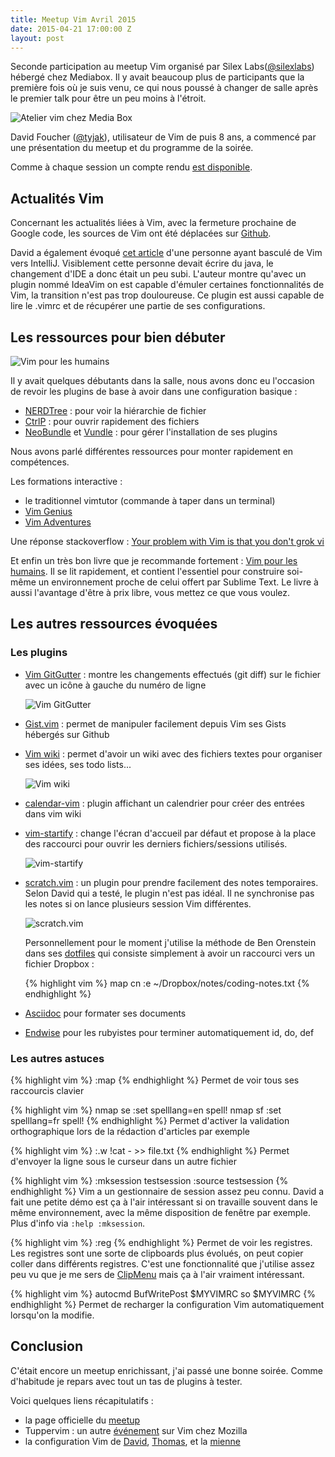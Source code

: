 ```yaml
---
title: Meetup Vim Avril 2015
date: 2015-04-21 17:00:00 Z
layout: post
---
```


Seconde participation au meetup Vim organisé par Silex Labs([@silexlabs](https://twitter.com/silexlabs)) hébergé chez Mediabox.
Il y avait beaucoup plus de participants que la première fois où je suis venu, ce qui nous poussé à changer de salle
après le premier talk pour être un peu moins à l'étroit.

![Atelier vim chez Media Box](/images/posts/meetups/vim-7/atelier-vim-silex-labs.png)

David Foucher ([@tyjak](https://twitter.com/tyjak)), utilisateur de Vim de puis 8 ans, a commencé par une présentation
du meetup et du programme de la soirée.

Comme à chaque session un compte rendu [est disponible](https://gist.github.com/tyjak/138bf649176f4d99659d).

## Actualités Vim

Concernant les actualités liées à Vim, avec la fermeture prochaine de Google code, les sources de Vim ont été déplacées 
sur [Github](https://github.com/vim/vim).

David a également évoqué [cet article](http://schier.co/blog/2015/04/19/switching-from-vim-to-intellij.html) d'une personne
ayant basculé de Vim vers IntelliJ. Visiblement cette personne devait écrire du java, le changement d'IDE a donc était un peu subi.
L'auteur montre qu'avec un plugin nommé IdeaVim on est capable d'émuler certaines fonctionnalités de Vim, la transition
n'est pas trop douloureuse. Ce plugin est aussi capable de lire le .vimrc et de récupérer une partie de ses
configurations.

## Les ressources pour bien débuter
![Vim pour les humains](/images/posts/meetups/vim-7/vim-pour-les-humains.png)

Il y avait quelques débutants dans la salle, nous avons donc eu l'occasion de revoir les plugins de base à avoir dans
une configuration basique :

- [NERDTree](https://github.com/scrooloose/nerdtree) : pour voir la hiérarchie de fichier
- [CtrlP](https://github.com/kien/ctrlp.vim) : pour ouvrir rapidement des fichiers
- [NeoBundle](https://github.com/Shougo/neobundle.vim) et [Vundle](https://github.com/gmarik/Vundle.vim) : pour gérer
l'installation de ses plugins

Nous avons parlé différentes ressources pour monter rapidement en compétences.

Les formations interactive :

- le traditionnel vimtutor (commande à taper dans un terminal)
- [Vim Genius](http://www.vimgenius.com/)
- [Vim Adventures](http://vim-adventures.com/)

Une réponse stackoverflow : [Your problem with Vim is that you don't grok vi](http://stackoverflow.com/questions/1218390/what-is-your-most-productive-shortcut-with-vim)

Et enfin un très bon livre que je recommande fortement : [Vim pour les humains](https://vimebook.com/). Il se lit rapidement,
et contient l'essentiel pour construire soi-même un environnement proche de celui offert par Sublime Text.
Le livre à aussi l'avantage d'être à prix libre, vous mettez ce que vous voulez.

## Les autres ressources évoquées

### Les plugins

- [Vim GitGutter](https://github.com/airblade/vim-gitgutter) : montre les changements effectués (git diff) sur le fichier avec un
icône à gauche du numéro de ligne

  ![Vim GitGutter](/images/posts/meetups/vim-7/git-gutter.png)

- [Gist.vim](https://github.com/mattn/gist-vim) : permet de manipuler facilement depuis Vim ses Gists hébergés sur
Github

- [Vim wiki](https://github.com/vimwiki/vimwiki) : permet d'avoir un wiki avec des fichiers textes pour organiser ses
idées, ses todo lists...

  ![Vim wiki](/images/posts/meetups/vim-7/vimwiki.png)

- [calendar-vim](https://github.com/mattn/calendar-vim) : plugin affichant un calendrier pour créer des entrées dans
vim wiki

- [vim-startify](https://github.com/mhinz/vim-startify) : change l'écran d'accueil par défaut et propose à la place des
raccourci pour ouvrir les derniers fichiers/sessions utilisés.

  ![vim-startify](/images/posts/meetups/vim-7/vimstartify.png)

- [scratch.vim](https://github.com/mtth/scratch.vim) : un plugin pour prendre facilement des notes temporaires.
Selon David qui a testé, le plugin n'est pas idéal. Il ne synchronise pas les notes si on lance plusieurs session Vim différentes.

  ![scratch.vim](/images/posts/meetups/vim-7/vimscratch.png)

  Personnellement pour le moment j'utilise la méthode de Ben Orenstein dans ses [dotfiles](https://github.com/r00k/dotfiles/blob/master/vimrc) qui
  consiste simplement à avoir un raccourci vers un fichier Dropbox :

  {% highlight vim %}
    map <Leader>cn :e ~/Dropbox/notes/coding-notes.txt<cr>
  {% endhighlight %}

- [Asciidoc](https://github.com/dagwieers/asciidoc-vim) pour formater ses documents

- [Endwise](https://github.com/tpope/vim-endwise) pour les rubyistes pour terminer automatiquement id, do, def

### Les autres astuces

{% highlight vim %}
:map
{% endhighlight %}
Permet de voir tous ses raccourcis clavier

{% highlight vim %}
nmap <silent> <leader>se :set spelllang=en spell!<CR>
nmap <silent> <leader>sf :set spelllang=fr spell!<CR>
{% endhighlight %}
Permet d'activer la validation orthographique lors de la rédaction d'articles par exemple

{% highlight vim %}
:.w !cat - >> file.txt
{% endhighlight %}
Permet d'envoyer la ligne sous le curseur dans un autre fichier

{% highlight vim %}
:mksession testsession
:source testsession
{% endhighlight %}
Vim a un gestionnaire de session assez peu connu. David a fait une petite démo est ça à l'air intéressant si on
travaille souvent dans le même environnement, avec la même disposition de fenêtre par exemple. Plus d'info via `:help
:mksession`.

{% highlight vim %}
:reg
{% endhighlight %}
Permet de voir les registres. Les registres sont une sorte de clipboards plus évolués, on peut copier coller dans
différents registres. C'est une fonctionnalité que j'utilise assez peu vu que je me sers de [ClipMenu](http://www.clipmenu.com/)
mais ça à l'air vraiment intéressant.

{% highlight vim %}
autocmd BufWritePost $MYVIMRC so $MYVIMRC
{% endhighlight %}
Permet de recharger la configuration Vim automatiquement lorsqu'on la modifie.

## Conclusion
C'était encore un meetup enrichissant, j'ai passé une bonne soirée. Comme d'habitude je repars avec tout un tas de plugins à tester.

Voici quelques liens récapitulatifs :

 - la page officielle du [meetup](http://www.meetup.com/Vim-Paris/)
 - Tuppervim : un autre [événement](http://www.tuppervim.org/) sur Vim chez Mozilla
 - la configuration Vim de [David](https://github.com/tyjak/vim-config/blob/master/.vimrc), [Thomas](https://github.com/boubz/dotfiles), et la [mienne](https://github.com/jumichot/dotfiles/blob/master/vimrc)
